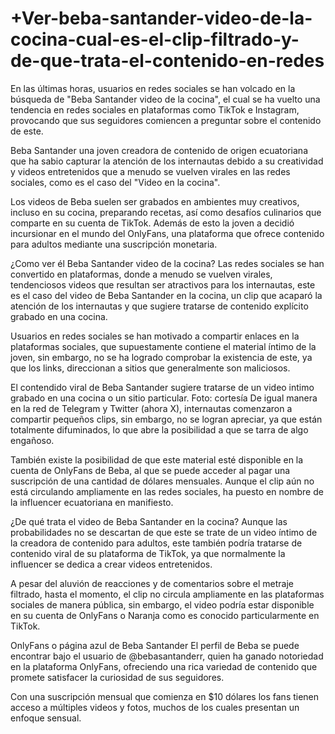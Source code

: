 # +Ver-beba-santander-video-de-la-cocina-cual-es-el-clip-filtrado-y-de-que-trata-el-contenido-en-redes

En las últimas horas, usuarios en redes sociales se han volcado en la búsqueda de "Beba Santander video de la cocina", el cual se ha vuelto una tendencia en redes sociales en plataformas como TikTok e Instagram, provocando que sus seguidores comiencen a preguntar sobre el contenido de este.

Beba Santander una joven creadora de contenido de origen ecuatoriana que ha sabio capturar la atención de los internautas debido a su creatividad y videos entretenidos que a menudo se vuelven virales en las redes sociales, como es el caso del "Video en la cocina".

Los videos de Beba suelen ser grabados en ambientes muy creativos, incluso en su cocina, preparando recetas, así como desafíos culinarios que comparte en su cuenta de TikTok. Además de esto la joven a decidió incursionar en el mundo del OnlyFans, una plataforma que ofrece contenido para adultos mediante una suscripción monetaria.


¿Como ver él Beba Santander video de la cocina?
Las redes sociales se han convertido en plataformas, donde a menudo se vuelven virales, tendenciosos videos que resultan ser atractivos para los internautas, este es el caso del video de Beba Santander en la cocina, un clip que acaparó la atención de los internautas y que sugiere tratarse de contenido explícito grabado en una cocina.

Usuarios en redes sociales se han motivado a compartir enlaces en la plataformas sociales, que supuestamente contiene el material íntimo de la joven, sin embargo, no se ha logrado comprobar la existencia de este, ya que los links, direccionan a sitios que generalmente son maliciosos.

El contendido viral de Beba Santander sugiere tratarse de un video intimo grabado en una cocina o un sitio particular. Foto: cortesía
De igual manera en la red de Telegram y Twitter (ahora X), internautas comenzaron a compartir pequeños clips, sin embargo, no se logran apreciar, ya que están totalmente difuminados, lo que abre la posibilidad a que se tarra de algo engañoso.


También existe la posibilidad de que este material esté disponible en la cuenta de OnlyFans de Beba, al que se puede acceder al pagar una suscripción de una cantidad de dólares mensuales. Aunque el clip aún no está circulando ampliamente en las redes sociales, ha puesto en nombre de la influencer ecuatoriana en manifiesto.

¿De qué trata el video de Beba Santander en la cocina?
Aunque las probabilidades no se descartan de que este se trate de un video íntimo de la creadora de contenido para adultos, este también podría tratarse de contenido viral de su plataforma de TikTok, ya que normalmente la influencer se dedica a crear videos entretenidos.

A pesar del aluvión de reacciones y de comentarios sobre el metraje filtrado, hasta el momento, el clip no circula ampliamente en las plataformas sociales de manera pública, sin embargo, el video podría estar disponible en su cuenta de OnlyFans o Naranja como es conocido particularmente en TikTok.

OnlyFans o página azul de Beba Santander
El perfil de Beba se puede encontrar bajo el usuario de @bebasantanderr, quien ha ganado notoriedad en la plataforma OnlyFans, ofreciendo una rica variedad de contenido que promete satisfacer la curiosidad de sus seguidores.

Con una suscripción mensual que comienza en $10 dólares los fans tienen acceso a múltiples videos y fotos, muchos de los cuales presentan un enfoque sensual.
